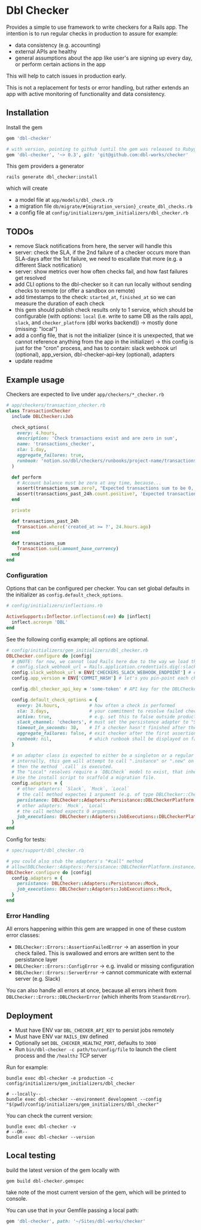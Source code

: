 # Dbl Checker

Provides a simple to use framework to write checkers for a Rails app.
The intention is to run regular checks in production to assure for example:
- data consistency (e.g. accounting)
- external APIs are healthy
- general assumptions about the app like user's are signing up every day, or perform certain actions in the app

This will help to catch issues in production early.

This is not a replacement for tests or error handling, but rather extends an app with active monitoring of functionality and data consistency.

## Installation

Install the gem
```ruby
gem 'dbl-checker'

# with version, pointing to github (until the gem was released to Rubygems.org)
gem 'dbl-checker', '~> 0.3', git: 'git@github.com:dbl-works/checker'
```

This gem providers a generator
```shell
rails generate dbl_checker:install
```
which will create
- a model file at `app/models/dbl_check.rb`
- a migration file `db/migrate/#{migration_version}_create_dbl_checks.rb`
- a config file at `config/initializers/gem_initializers/dbl_checker.rb`


## TODOs
- remove Slack notifications from here, the server will handle this
- server: check the SLA, if the 2nd failure of a checker occurs more than SLA-days after the 1st failure, we need to escallate that more (e.g. a different Slack notification)
- server: show metrics over how often checks fail, and how fast failures get resolved
- add CLI options to the dbl-checker so it can run locally without sending checks to remote (or offer a sandbox on remote)
- add timestamps to the check: `started_at`, `finished_at` so we can measure the duration of each check
- this gem should publish check results only to 1 service, which should be configurable (with options: `local` (i.e. write to same DB as the rails app), `slack`, and `checker_platform` (dbl works backend)) -> mostly done (missing: "local")
- add a config file, that is not the initializer (since it is unexpected, that we cannot reference anything from the app in the initializer) -> this config is just for the "cron" process, and has to contain: slack webhook url (optional), app_version, dbl-checker-api-key (optional), adapters
- update readme

## Example usage
Checkers are expected to live under `app/checkers/*_checker.rb`

```ruby
# app/checkers/transaction_checker.rb
class TransactionChecker
  include DBLChecker::Job

  check_options(
    every: 4.hours,
    description: 'Check transactions exist and are zero in sum',
    name: 'transactions_checker',
    sla: 1.day,
    aggregate_failures: true,
    runbook: 'notion.so/dbl/checkers/runbooks/project-name/transactions',
  )

  def perform
    # Account balance must be zero at any time, because...
    assert(transactions_sum.zero?, "Expected transactions sum to be 0, got #{transactions_sum} instead.")
    assert(transactions_past_24h.count.positive?, 'Expected transactions to exist, but no records were persisted during the past 24 hours.')
  end

  private

  def transactions_past_24h
    Transaction.where('created_at >= ?', 24.hours.ago)
  end

  def transactions_sum
    Transaction.sum(:amount_base_currency)
  end
end
```


### Configuration
Options that can be configured per checker. You can set global defaults in the initializer as `config.default_check_options`.

```ruby
# config/initializers/inflections.rb

ActiveSupport::Inflector.inflections(:en) do |inflect|
  inflect.acronym 'DBL'
end
```

See the following config example; all options are optional.

```ruby
# config/initializers/gem_initializers/dbl_checker.rb
DBLChecker.configure do |config|
  # @NOTE: for now, we cannot load Rails here due to the way we load the config in the dbl-checker process (outside Rails)
  # config.slack_webhook_url = Rails.application.credentials.dig(:slack, :checkers_endpoint) # e.g. https://hooks.slack.com/services/XXX
  config.slack_webhook_url = ENV['CHECKERS_SLACK_WEBHOOK_ENDPOINT'] # e.g. https://hooks.slack.com/services/XXX
  config.app_version = ENV['COMMIT_HASH'] # let's you pin-point each checker-execution to a certain version of your app

  config.dbl_checker_api_key = 'some-token' # API key for the DBLCheckerPlatform adapter

  config.default_check_options = {
    every: 24.hours,           # how often a check is performed
    sla: 3.days,               # your commitment to resolve failed checks. Purely cosmetics
    active: true,              # e.g. set this to false outside production to not perform checks
    slack_channel: 'checkers', # must set the persistence adapter to "Slack" (DBLCheckerPlatform can also publish to Slack)
    timeout_in_seconds: 30,    # If a checker hasn't finished after the given time, it is killed. This check counts as failed
    aggregate_failures: false, # exit checker after the first assertion fails. Set to true to aggregate all failures
    runbook: nil,              # which runbook shall be displayed on failure that helps engineers resolve the issue
  }

  # an adapter class is expected to either be a singleton or a regular class
  # internally, this gem will attempt to call ".instance" or ".new" on the class
  # then the method `.call` is executed.
  # The "Local" resolves require a `DBLCheck` model to exist, that inherites from ActiveRecord.
  # Use the install script to scaffold a migration file.
  config.adapters = {
    # other adapters: `Slack`, `Mock`, `Local`
    # the call method expectes 1 argument (e.g. of type DBLChecker::Check)
    persistance: DBLChecker::Adapters::Persistance::DBLCheckerPlatform,
    # other adapters: `Mock`, `Local`
    # the call method expects 0 arguments
    job_executions: DBLChecker::Adapters::JobExecutions::DBLCheckerPlatform,
  }
end
```

Config for tests:

```ruby
# spec/support/dbl_checker.rb

# you could also stub the adapters's "#call" method
# allow(DBLChecker::Adapters::Persistance::DBLCheckerPlatform.instance).to receive(:call)
DBLChecker.configure do |config|
  config.adapters = {
    persistance: DBLChecker::Adapters::Persistance::Mock,
    job_executions: DBLChecker::Adapters::JobExecutions::Mock,
  }
end
```

### Error Handling
All errors happening within this gem are wrapped in one of these custom error classes:
- `DBLChecker::Errors::AssertionFailedError` -> an assertion in your check failed. This is swallowed and errors are written sent to the persistance layer
- `DBLChecker::Errors::ConfigError` -> e.g. invalid or missing configuration
- `DBLChecker::Errors::ServerError` -> cannot communicate with external server (e.g. Slack)

You can also handle all errors at once, because all errors inherit from `DBLChecker::Errors::DBLCheckerError` (which inherits from `StandardError`).


## Deployment
- Must have ENV var `DBL_CHECKER_API_KEY` to persist jobs remotely
- Must have ENV var `RAILS_ENV` defined
- Optionally set `DBL_CHECKER_HEALTHZ_PORT`, defaults to `3000`
- Run `bin/dbl-checker -c path/to/config/file` to launch the client process and the `/healthz` TCP server

Run for example:
```shell
bundle exec dbl-checker -e production -c config/initializers/gem_initializers/dbl_checker

# --locally--
bundle exec dbl-checker --environment development --config "$(pwd)/config/initializers/gem_initializers/dbl_checker"
```

You can check the current version:
```shell
bundle exec dbl-checker -v
# --OR--
bundle exec dbl-checker --version
```


## Local testing
build the latest version of the gem locally with

```shell
gem build dbl-checker.gemspec
```
take note of the most current version of the gem, which will be printed to console.

You can use that in your Gemfile passing a local path:
```ruby
gem 'dbl-checker', path: '~/Sites/dbl-works/checker'
```
